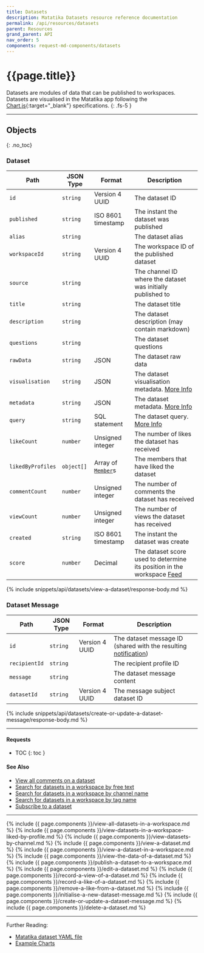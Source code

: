 ```yaml
---
title: Datasets
description: Matatika Datasets resource reference documentation
permalink: /api/resources/datasets
parent: Resources
grand_parent: API
nav_order: 5
components: request-md-components/datasets
---
```


# {{page.title}}

Datasets are modules of data that can be published to workspaces. Datasets are visualised in the Matatika app following the [Chart.js](https://www.chartjs.org/){:target="_blank"} specifications.
{: .fs-5 }

---

## Objects
{: .no_toc}

### Dataset

Path | JSON Type | Format | Description
---- | ---- | ------ | -----------
`id` | `string` | Version 4 UUID | The dataset ID
`published` | `string` | ISO 8601 timestamp | The instant the dataset was published
`alias` | `string` | | The dataset alias
`workspaceId` | `string` | Version 4 UUID | The workspace ID of the published dataset
`source` | `string` | | The channel ID where the dataset was initially published to
`title` | `string` | | The dataset title
`description` | `string` | | The dataset description (may contain markdown)
`questions` | `string` | | The dataset questions
`rawData` | `string` | JSON | The dataset raw data
`visualisation` | `string` | JSON | The dataset visualisation metadata. [More Info]({{site.baseurl}}/dataml/datasetml/visualisation)
`metadata` | `string` | JSON | The dataset metadata. [More Info]({{site.baseurl}}/dataml/datasetml/metadata)
`query` | `string` | SQL statement | The dataset query. [More Info]({{site.baseurl}}/dataml/datasetml/query)
`likeCount` | `number` | Unsigned integer | The number of likes the dataset has received
`likedByProfiles` | `object[]` | Array of [`Member`](members#member)s | The members that have liked the dataset
`commentCount` | `number` | Unsigned integer | The number of comments the dataset has received
`viewCount` | `number` | Unsigned integer | The number of views the dataset has received
`created` | `string` | ISO 8601 timestamp | The instant the dataset was create
`score` | `number` | Decimal | The dataset score used to determine its position in the workspace [Feed](feed)

{% include snippets/api/datasets/view-a-dataset/response-body.md %}

### Dataset Message

Path | JSON Type | Format | Description
---- | ---- | ------ | -----------
`id` | `string` | Version 4 UUID | The dataset message ID (shared with the resulting [notification](notifications))
`recipientId` | `string` | | The recipient profile ID
`message` | `string` | | The dataset message content
`datasetId` | `string` | Version 4 UUID | The message subject dataset ID

{% include snippets/api/datasets/create-or-update-a-dataset-message/response-body.md %}

---

#### Requests

- TOC
{: toc }

#### See Also

- [View all comments on a dataset](comments#view-all-comments-on-a-dataset)
- [Search for datasets in a workspace by free text](search#search-for-datasets-in-a-workspace-by-free-text)
- [Search for datasets in a workspace by channel name](search#search-for-datasets-in-a-workspace-by-channel-name)
- [Search for datasets in a workspace by tag name](search#search-for-datasets-in-a-workspace-by-tag-name)
- [Subscribe to a dataset](subscriptions#subscribe-to-a-dataset)

---

{% include {{ page.components }}/view-all-datasets-in-a-workspace.md %}
{% include {{ page.components }}/view-datasets-in-a-workspace-liked-by-profile.md %}
{% include {{ page.components }}/view-datasets-by-channel.md %}
{% include {{ page.components }}/view-a-dataset.md %}
{% include {{ page.components }}/view-a-dataset-in-a-workspace.md %}
{% include {{ page.components }}/view-the-data-of-a-dataset.md %}
{% include {{ page.components }}/publish-a-dataset-to-a-workspace.md %}
{% include {{ page.components }}/edit-a-dataset.md %}
{% include {{ page.components }}/record-a-view-of-a-dataset.md %}
{% include {{ page.components }}/record-a-like-of-a-dataset.md %}
{% include {{ page.components }}/remove-a-like-from-a-dataset.md %}
{% include {{ page.components }}/initialise-a-new-dataset-message.md %}
{% include {{ page.components }}/create-or-update-a-dataset-message.md %}
{% include {{ page.components }}/delete-a-dataset.md %}

---

Further Reading:

- [Matatika dataset YAML file]({{site.baseurl}}/dataml/datasetml/)
- [Example Charts]({{site.baseurl}}/dataml/datasetml/basic-examples)